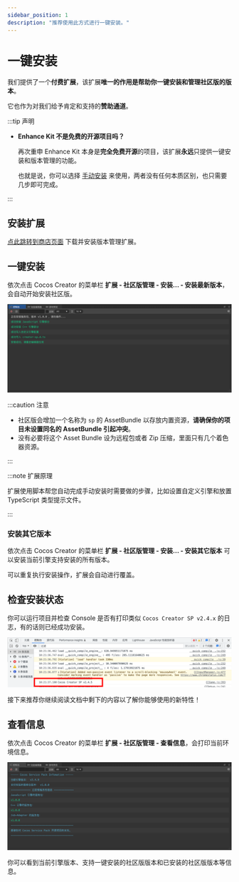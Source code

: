 ```yaml
---
sidebar_position: 1
description: "推荐使用此方式进行一键安装。"
---
```


# 一键安装

我们提供了一个**付费扩展**，该扩展**唯一的作用是帮助你一键安装和管理社区版的版本**。

它也作为对我们给予肯定和支持的**赞助通道**。

:::tip 声明

- **Enhance Kit 不是免费的开源项目吗？**

    再次重申 Enhance Kit 本身是**完全免费开源**的项目，该扩展**永远**只提供一键安装和版本管理的功能。
    
    也就是说，你可以选择 [手动安装](./installation-manual.md) 来使用，两者没有任何本质区别，也只需要几步即可完成。

:::

## 安装扩展

[点此跳转到商店页面](https://store.cocos.com/app/detail/3824) 下载并安装版本管理扩展。

## 一键安装

依次点击 Cocos Creator 的菜单栏 **扩展 - 社区版管理 - 安装... - 安装最新版本**，会自动开始安装社区版。

![plugin-install](./assets/plugin-install.png)

:::caution 注意

- 社区版会增加一个名称为 `sp` 的 AssetBundle 以存放内置资源，**请确保你的项目未设置同名的 AssetBundle 引起冲突**。
- 没有必要将这个 Asset Bundle 设为远程包或者 Zip 压缩，里面只有几个着色器资源。

:::

:::note 扩展原理

扩展使用脚本帮您自动完成手动安装时需要做的步骤，比如设置自定义引擎和放置 TypeScript 类型提示文件。

:::

### 安装其它版本

依次点击 Cocos Creator 的菜单栏 **扩展 - 社区版管理 - 安装... - 安装其它版本** 可以安装当前引擎支持安装的所有版本。

可以重复执行安装操作，扩展会自动进行覆盖。

## 检查安装状态

你可以运行项目并检查 Console 是否有打印类似 `Cocos Creator SP v2.4.x` 的日志，有的话则已经成功安装。

![installedconsole](./assets/installed-console.png)

接下来推荐你继续阅读文档中剩下的内容以了解你能够使用的新特性！

## 查看信息

依次点击 Cocos Creator 的菜单栏 **扩展 - 社区版管理 - 查看信息**，会打印当前环境信息。

![plugin-info](./assets/plugin-info.png)

你可以看到当前引擎版本、支持一键安装的社区版版本和已安装的社区版版本等信息。
